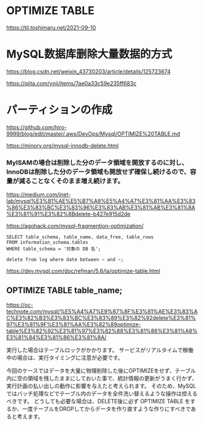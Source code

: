 # OPTIMIZE TABLE 
https://til.toshimaru.net/2021-09-10

# MySQL数据库删除大量数据的方式
https://blog.csdn.net/weixin_43730203/article/details/125723674

https://qiita.com/ynii/items/7ae0a33c59e235ff683c

# パーティションの作成
https://github.com/hiro-9999/blog/edit/master/.aws/DevOps/Mysql/OPTIMIZE%20TABLE.md


https://minory.org/mysql-innodb-delete.html
### MyISAMの場合は削除した分のデータ領域を開放するのに対し、InnoDBは削除した分のデータ領域も開放せず確保し続けるので、容量が減ることなくそのまま増え続けます。

https://medium.com/inet-lab/mysql%E3%81%AE%E5%B7%A8%E5%A4%A7%E3%81%AA%E3%83%86%E3%83%BC%E3%83%96%E3%83%AB%E3%81%AB%E3%81%8A%E3%81%91%E3%82%8Bdelete-b427e915d2de

https://agohack.com/mysql-fragmention-optimization/
```
SELECT table_schema, table_name, data_free, table_rows
FROM information_schema.tables
WHERE table_schema = '対象の DB 名';

delete from log where date between ~ and ~;
```

https://dev.mysql.com/doc/refman/5.6/ja/optimize-table.html

## OPTIMIZE TABLE table_name;
https://oc-technote.com/mysql/%E5%A4%A7%E9%87%8F%E3%81%AE%E3%83%AC%E3%82%B3%E3%83%BC%E3%83%89%E3%82%92delete%E3%81%97%E3%81%9F%E3%81%AA%E3%82%89optimize-table%E3%82%92%E3%81%97%E3%82%88%E3%81%86%E3%81%A8%E3%81%84%E3%81%86%E3%81%8A/

実行した場合はテーブルロックがかかります。
サービスがリアルタイムで稼働中の場合は、実行タイミングに注意が必要です。


今回のケースではデータを大量に物理削除した後にOPTIMIZEをせず、テーブル内に空の領域を残したままにしておいた事で、統計情報の更新がうまく行かず、
実行計画の払い出しの動作に影響を与えたと考えられます。
そのため、MySQLではバッチ処理などでテーブル内のデータを全件洗い替えるような操作は控えるべきです。
どうしても必要な場合は、DELETE後に必ず OPTIMIZE TABLE をするか、一度テーブルをDROPしてからデータを作り直すような作りにすべきであると考えます。
